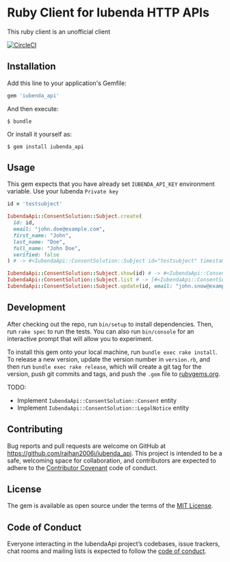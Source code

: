 # Ruby Client for Iubenda HTTP APIs

This ruby client is an unofficial client

[![CircleCI](https://circleci.com/gh/raihan2006i/iubenda_api.svg?style=svg)](https://circleci.com/gh/raihan2006i/iubenda_api)

## Installation

Add this line to your application's Gemfile:

```ruby
gem 'iubenda_api'
```

And then execute:

    $ bundle

Or install it yourself as:

    $ gem install iubenda_api

## Usage

This gem expects that you have already set `IUBENDA_API_KEY` environment variable. Use your Iubenda `Private key`

```ruby
id = 'testsubject'

IubendaApi::ConsentSolution::Subject.create(
  id: id,
  email: "john.doe@example.com",
  first_name: "John",
  last_name: "Doe",
  full_name: "John Doe",
  verified: false
) # -> #<IubendaApi::ConsentSolution::Subject id="testsubject" timestamp="2019-11-05T11:33:20.039Z">

IubendaApi::ConsentSolution::Subject.show(id) # -> #<IubendaApi::ConsentSolution::Subject email="john.doe@example.com" first_name="John" full_name=nil id="testsubject" last_name="Doe" owner_id="10240" preferences=nil timestamp="2019-11-05T11:33:20+00:00" verified=false>
IubendaApi::ConsentSolution::Subject.list # -> [#<IubendaApi::ConsentSolution::Subject email="john.doe@example.com" first_name="John" full_name=nil id="testsubject" last_name="Doe" owner_id="10240" preferences=nil timestamp="2019-11-05T11:33:20+00:00" verified=false>, ...]
IubendaApi::ConsentSolution::Subject.update(id, email: "john.snow@example.com", first_name: "John", last_name: "Snow", full_name: 'John Snow') # -> #<IubendaApi::ConsentSolution::Subject id="testsubject" timestamp="2019-11-05T11:33:20.039Z">
```

## Development

After checking out the repo, run `bin/setup` to install dependencies. Then, run `rake spec` to run the tests. You can also run `bin/console` for an interactive prompt that will allow you to experiment.

To install this gem onto your local machine, run `bundle exec rake install`. To release a new version, update the version number in `version.rb`, and then run `bundle exec rake release`, which will create a git tag for the version, push git commits and tags, and push the `.gem` file to [rubygems.org](https://rubygems.org).

TODO:
* Implement `IubendaApi::ConsentSolution::Consent` entity
* Implement `IubendaApi::ConsentSolution::LegalNotice` entity

## Contributing

Bug reports and pull requests are welcome on GitHub at https://github.com/raihan2006i/iubenda_api. This project is intended to be a safe, welcoming space for collaboration, and contributors are expected to adhere to the [Contributor Covenant](http://contributor-covenant.org) code of conduct.

## License

The gem is available as open source under the terms of the [MIT License](https://opensource.org/licenses/MIT).

## Code of Conduct

Everyone interacting in the IubendaApi project’s codebases, issue trackers, chat rooms and mailing lists is expected to follow the [code of conduct](https://github.com/[USERNAME]/iubenda_api/blob/master/CODE_OF_CONDUCT.md).
